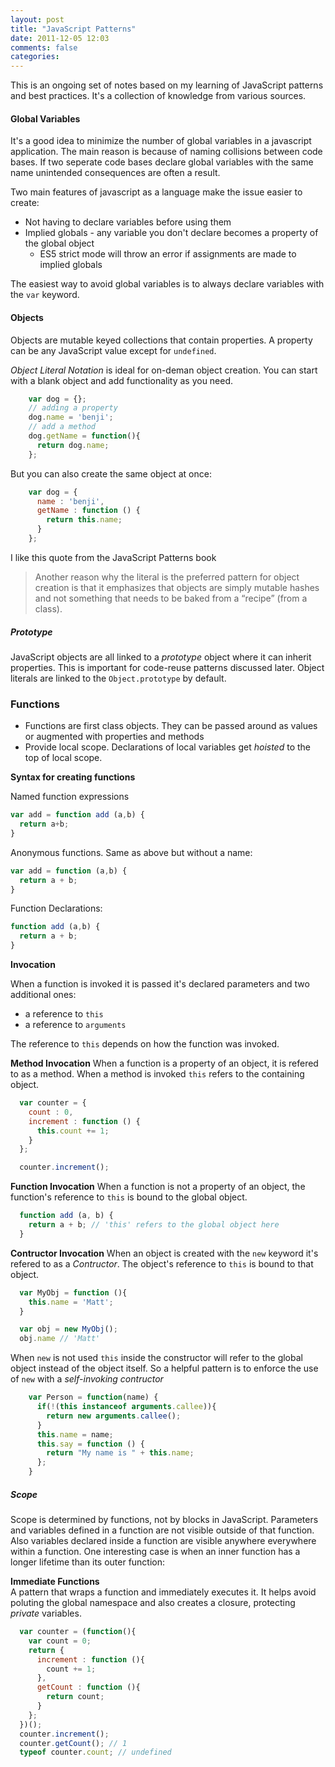 ```yaml
---
layout: post
title: "JavaScript Patterns"
date: 2011-12-05 12:03
comments: false
categories: 
---
```


This is an ongoing set of notes based on my learning of JavaScript
patterns and best practices. It's a collection of knowledge from various
sources. 

#### Global Variables
It's a good idea to minimize the number of global variables in a
javascript application. The main reason is because of naming collisions
between code bases. If two seperate code bases declare global variables
with the same name unintended consequences are often a result.  

Two main features of javascript as a language
make the issue easier to create:  

- Not having to declare variables before using them  
- Implied globals - any variable you don't declare becomes a property
   of the global object  
    - ES5 strict mode will throw an error if assignments are made to implied globals  

The easiest way to avoid global variables is to always declare variables
with the `var` keyword. 

#### Objects 
Objects are mutable keyed collections that contain properties. A
property can be any JavaScript value except for `undefined`.

_Object Literal Notation_ is ideal for on-deman object creation. You can
start with a blank object and add functionality as you need.  
``` javascript
    var dog = {};
    // adding a property 
    dog.name = 'benji';
    // add a method
    dog.getName = function(){ 
      return dog.name;
    };
```
But you can also create the same object at once:  
``` javascript
    var dog = {
      name : 'benji',
      getName : function () {
        return this.name;
      }
    };
```
I like this quote from the JavaScript Patterns book
>Another reason why the literal is the preferred pattern for object creation is that it emphasizes that objects are simply mutable hashes and not something that needs to be baked from a “recipe” (from a class).

##### Prototype
JavaScript objects are all linked to a _prototype_ object where it can
inherit properties. This is important for code-reuse patterns discussed
later. Object literals are linked to the `Object.prototype` by default. 

### Functions
* Functions are first class objects. They can be passed around as values
  or augmented with properties and methods
* Provide local scope. Declarations of local variables get _hoisted_ to
  the top of local scope.  

__Syntax for creating functions__  


Named function expressions

``` javascript
var add = function add (a,b) { 
  return a+b;
}
```
Anonymous functions. Same as above but without a name:
``` javascript
var add = function (a,b) { 
  return a + b;
}
```
Function Declarations:
``` javascript
function add (a,b) { 
  return a + b;
}
```
__Invocation__

When a function is invoked it is passed it's declared parameters and two
additional ones:  

* a reference to `this`
* a reference to `arguments`

The reference to `this` depends on how the function was invoked.  


__Method Invocation__
When a function is a property of an object, it is refered to as a
method. When a method is invoked `this` refers to the containing object. 

```javascript
  var counter = {
    count : 0, 
    increment : function () {
      this.count += 1;
    }
  };

  counter.increment();
```

__Function Invocation__
When a function is not a property of an object, the function's reference
to `this` is bound to the global object. 

```javascript
  function add (a, b) { 
    return a + b; // 'this' refers to the global object here
  }
```
__Contructor Invocation__
When an object is created with the `new` keyword it's refered to as a
_Contructor_. The object's reference to `this` is bound to that object. 

```javascript
  var MyObj = function (){
    this.name = 'Matt';
  }

  var obj = new MyObj();
  obj.name // 'Matt'
```

When `new` is not used `this` inside the constructor will refer to the global object instead of the object itself. So a helpful pattern is to enforce the use of `new` with a _self-invoking contructor_  

``` javascript
    var Person = function(name) { 
      if(!(this instanceof arguments.callee)){
        return new arguments.callee();
      }
      this.name = name;
      this.say = function () {
        return "My name is " + this.name;
      };
    }
```

##### Scope 
Scope is determined by functions, not by blocks in JavaScript.
Parameters and variables defined in a function are not visible outside
of that function. Also variables declared inside a function are visible
anywhere everywhere within a function. One interesting case is when an
inner function has a longer lifetime than its outer function:

__Immediate Functions__   
A pattern that wraps a function and immediately executes it. It helps
avoid poluting the global namespace and also creates a closure,
protecting _private_ variables. 

```javascript
  var counter = (function(){
    var count = 0;
    return {
      increment : function (){
        count += 1;
      }, 
      getCount : function (){
        return count;
      }
    };
  })();
  counter.increment();
  counter.getCount(); // 1
  typeof counter.count; // undefined

```
